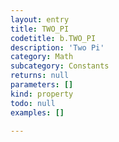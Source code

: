 ```yaml
---
layout: entry
title: TWO_PI
codetitle: b.TWO_PI
description: 'Two Pi'
category: Math
subcategory: Constants
returns: null
parameters: []
kind: property
todo: null
examples: []

---
```

